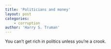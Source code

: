```yaml
---
title: 'Politicians and money'
layout: post
categories:
    - corruption
author: 'Harry S. Truman'
---
```


You can’t get rich in politics unless you’re a crook.